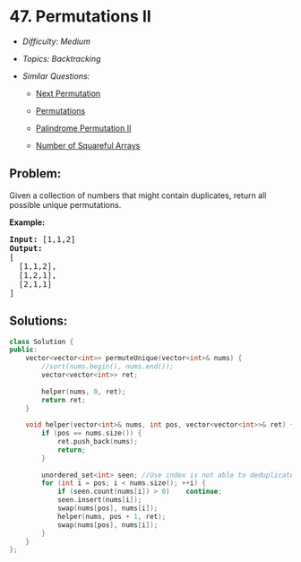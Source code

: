 # 47. Permutations II

* *Difficulty: Medium*

* *Topics: Backtracking*

* *Similar Questions:*

  * [Next Permutation](next-permutation.md)

  * [Permutations](permutations.md)

  * [Palindrome Permutation II](palindrome-permutation-ii.md)

  * [Number of Squareful Arrays](number-of-squareful-arrays.md)

## Problem:

<p>Given a collection of numbers that might contain duplicates, return all possible unique permutations.</p>

<p><strong>Example:</strong></p>

<pre>
<strong>Input:</strong> [1,1,2]
<strong>Output:</strong>
[
  [1,1,2],
  [1,2,1],
  [2,1,1]
]
</pre>

## Solutions:

```c++
class Solution {
public:
    vector<vector<int>> permuteUnique(vector<int>& nums) {
        //sort(nums.begin(), nums.end());
        vector<vector<int>> ret;
        
        helper(nums, 0, ret);
        return ret;
    }
    
    void helper(vector<int>& nums, int pos, vector<vector<int>>& ret) {
        if (pos == nums.size()) {
            ret.push_back(nums);
            return;
        }
        
        unordered_set<int> seen; //Use index is not able to deduplicate. for example [0,0,1,2]. If the last element swap with the first, the list becomes [2, 0, 1, 0], which elements with the same value are not adjecent. 
        for (int i = pos; i < nums.size(); ++i) {
            if (seen.count(nums[i]) > 0)    continue;
            seen.insert(nums[i]);
            swap(nums[pos], nums[i]);
            helper(nums, pos + 1, ret);
            swap(nums[pos], nums[i]);
        }
    }
};
```
